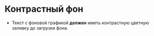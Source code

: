 # Контрастный фон

- Текст с фоновой графикой **должен** иметь контрастную цветную заливку до загрузки фона.
